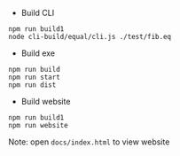 - Build CLI
```
npm run build1
node cli-build/equal/cli.js ./test/fib.eq
```
- Build exe
```
npm run build
npm run start
npm run dist
```
- Build website
```
npm run build1
npm run website
```
Note: open ```docs/index.html``` to view website